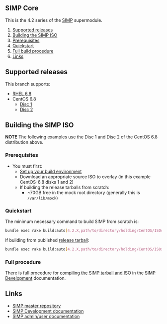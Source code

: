 ## SIMP Core

This is the 4.2 series of the [SIMP](https://github.com/NationalSecurityAgency/SIMP) supermodule.


1. [Supported releases](#supported-releases)
2. [Building the SIMP ISO](#building-the-simp-iso)
  1. [Prerequisites](#prerequisites)
  2. [Quickstart](#quickstart)
  3. [Full build procedure](#full-procedure)
3. [Links](#links)


## Supported releases
This branch supports:
  - [RHEL 6.8](https://access.redhat.com/downloads/)
  - CentOS 6.8
    - [Disc 1](http://isoredirect.centos.org/centos/6.8/isos/x86_64/CentOS-6.8-x86_64-bin-DVD1.iso)
    - [Disc 2](http://isoredirect.centos.org/centos/6.8/isos/x86_64/CentOS-6.8-x86_64-bin-DVD2.iso)


## Building the SIMP ISO


**NOTE** The following examples use the Disc 1 and Disc 2 of the CentOS 6.8 distribution above.

### Prerequisites
   - You must first:
     - [Set up your build environment](https://simp-project.atlassian.net/wiki/display/SD/Setting+up+your+build+environment)
     - Download an appropriate source ISO to overlay (in this example CentOS-6.8 disks 1 and 2)
     - If building the release tarballs from scratch:
        - ~70GB free in the mock root directory (generally this is `/var/lib/mock`)

### Quickstart


The minimum necessary command to build SIMP from scratch is:
```bash
bundle exec rake build:auto[4.2.X,path/to/directory/holding/CentOS/ISOs]
```


If building from published [release tarball](https://bintray.com/simp/Releases/Artifacts/view#files):
```bash
bundle exec rake build:auto[4.2.X,path/to/directory/holding/CentOS/ISOs,path/to/SIMP-DVD-TARBALL]
```


### Full procedure
There is full procedure for [compiling the SIMP tarball and ISO](https://simp-project.atlassian.net/wiki/display/SD/Compiling+the+SIMP+Tarball+and+ISO) in the [SIMP Development](https://simp-project.atlassian.net/wiki/display/SD/) documentation.

## Links
- [SIMP master repository](https://github.com/NationalSecurityAgency/SIMP)
- [SIMP Development documentation](https://simp-project.atlassian.net/wiki/display/SD)
- [SIMP admin/user documentation](http://simp.readthedocs.org/en/latest/)
